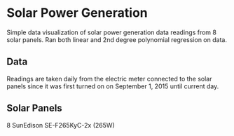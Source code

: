 # Solar Power Generation

Simple data visualization of solar power generation data readings from 8 solar panels. Ran both linear and 2nd degree polynomial regression on data.

## Data
Readings are taken daily from the electric meter connected to the solar panels since it was first turned on on September 1, 2015 until current day.

## Solar Panels
8 SunEdison SE-F265KyC-2x (265W)
